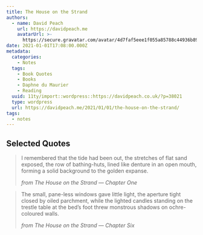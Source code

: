 ```yaml
---
title: The House on the Strand
authors:
  - name: David Peach
    url: https://davidpeach.me
    avatarUrl: >-
      https://secure.gravatar.com/avatar/4d7faf5eee1f055a85788c44936b8995eaab6dfb004e7854ec747ccb272e91ee?s=96&d=mm&r=g
date: 2021-01-01T17:08:00.000Z
metadata:
  categories:
    - Notes
  tags:
    - Book Quotes
    - Books
    - Daphne du Maurier
    - Reading
  uuid: 11ty/import::wordpress::https://davidpeach.co.uk/?p=38021
  type: wordpress
  url: https://davidpeach.me/2021/01/01/the-house-on-the-strand/
tags:
  - notes
---
```

## Selected Quotes

> I remembered that the tide had been out, the stretches of flat sand exposed, the row of bathing-huts, lined like denture in an open mouth, forming a solid background to the golden expanse.
> 
> <cite>from <em>The House on the Strand</em> — <em>Chapter One</em></cite>

> The small, pane-less windows gave little light, the aperture tight closed by oiled parchment, while the lighted candles standing on the trestle table at the bed’s foot threw monstrous shadows on ochre-coloured walls.
> 
> <cite>from <em>The House on the Strand</em> — <em>Chapter Six</em></cite>